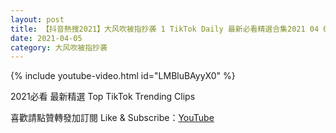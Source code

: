 ```yaml
---
layout: post
title: 【抖音熱搜2021】大风吹被指抄袭 1 TikTok Daily 最新必看精選合集2021 04 05
date: 2021-04-05
category: 大风吹被指抄袭
---
```


{% include youtube-video.html id="LMBluBAyyX0" %}

2021必看 最新精選 Top TikTok Trending Clips

喜歡請點贊轉發加訂閱 Like & Subscribe：[YouTube](https://www.youtube.com/channel/UCAoR7VcanIPd04uEq_GIylA/videos)

